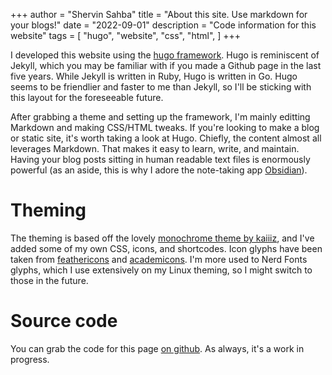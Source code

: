 +++
author = "Shervin Sahba"
title = "About this site. Use markdown for your blogs!"
date = "2022-09-01"
description = "Code information for this website"
tags = [
    "hugo",
    "website",
    "css",
    "html",
]
+++

I developed this website using the [hugo framework](https://gohugo.io/). Hugo is reminiscent of Jekyll, which you may be familiar with if you made a Github page in the last five years. While Jekyll is written in Ruby, Hugo is written in Go. Hugo seems to be friendlier and faster to me than Jekyll, so I'll be sticking with this layout for the foreseeable future.

After grabbing a theme and setting up the framework, I'm mainly editting Markdown and making CSS/HTML tweaks. If you're looking to make a blog or static site, it's worth taking a look at Hugo. Chiefly, the content almost all leverages Markdown. That makes it easy to learn, write, and maintain. Having your blog posts sitting in human readable text files is enormously powerful (as an aside, this is why I adore the note-taking app [Obsidian](https://obsidian.md/)). 

# Theming

The theming is based off the lovely [monochrome theme by kaiiiz](https://kaiiiz.github.io/hugo-theme-monochrome/), and I've added some of my own CSS, icons, and shortcodes. Icon glyphs have been taken from [feathericons](https://feathericons.com/) and [academicons](https://github.com/jpswalsh/academicons). I'm more used to Nerd Fonts glyphs, which I use extensively on my Linux theming, so I might switch to those in the future.

# Source code

You can grab the code for this page [on github](https://github.com/shervinsahba/sahba-phd). As always, it's a work in progress.